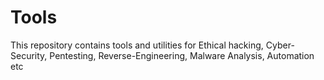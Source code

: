 # Tools
This repository contains tools and utilities for Ethical hacking, Cyber-Security, Pentesting, Reverse-Engineering, Malware Analysis, Automation etc
